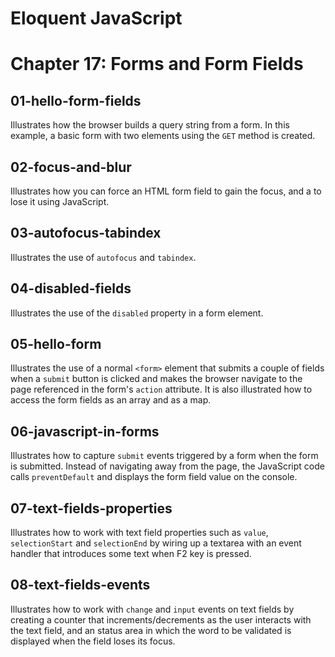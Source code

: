 Eloquent JavaScript
===================

# Chapter 17: Forms and Form Fields

## 01-hello-form-fields
Illustrates how the browser builds a query string from a form. In this example, a basic form with two elements using the `GET` method is created.

## 02-focus-and-blur
Illustrates how you can force an HTML form field to gain the focus, and a to lose it using JavaScript.

## 03-autofocus-tabindex
Illustrates the use of `autofocus` and `tabindex`.

## 04-disabled-fields
Illustrates the use of the `disabled` property in a form element.

## 05-hello-form
Illustrates the use of a normal `<form>` element that submits a couple of fields when a `submit` button is clicked and makes the browser navigate to the page referenced in the form's `action` attribute.
It is also illustrated how to access the form fields as an array and as a map.

## 06-javascript-in-forms
Illustrates how to capture `submit` events triggered by a form when the form is submitted. Instead of navigating away from the page, the JavaScript code calls `preventDefault` and displays the form field value on the console.

## 07-text-fields-properties
Illustrates how to work with text field properties such as `value`, `selectionStart` and `selectionEnd` by wiring up a textarea with an event handler that introduces some text when F2 key is pressed.

## 08-text-fields-events
Illustrates how to work with `change` and `input` events on text fields by creating a counter that increments/decrements as the user interacts with the text field, and an status area in which the word to be validated is displayed when the field loses its focus.
